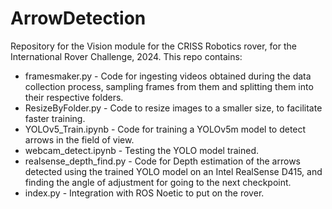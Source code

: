 # ArrowDetection

Repository for the Vision module for the CRISS Robotics rover, for the International Rover Challenge, 2024. This repo contains:

* framesmaker.py - Code for ingesting videos obtained during the data collection process, sampling frames from them and splitting them into their respective folders.
* ResizeByFolder.py - Code to resize images to a smaller size, to facilitate faster training.
* YOLOv5_Train.ipynb - Code for training a YOLOv5m model to detect arrows in the field of view.
* webcam_detect.ipynb - Testing the YOLO model trained.
* realsense_depth_find.py - Code for Depth estimation of the arrows detected using the trained YOLO model on an Intel RealSense D415, and finding the angle of adjustment for going to the next checkpoint.
* index.py - Integration with ROS Noetic to put on the rover.


